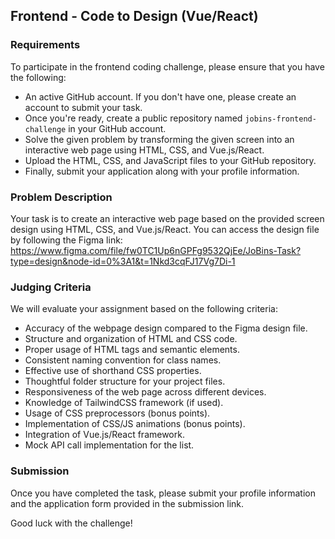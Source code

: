 ## Frontend - Code to Design (Vue/React)

### Requirements

To participate in the frontend coding challenge, please ensure that you have the following:

- An active GitHub account. If you don't have one, please create an account to submit your task.
- Once you're ready, create a public repository named `jobins-frontend-challenge` in your GitHub account.
- Solve the given problem by transforming the given screen into an interactive web page using HTML, CSS, and Vue.js/React.
- Upload the HTML, CSS, and JavaScript files to your GitHub repository.
- Finally, submit your application along with your profile information.

### Problem Description

Your task is to create an interactive web page based on the provided screen design using HTML, CSS, and Vue.js/React. You can access the design file by following the Figma link: https://www.figma.com/file/fw0TC1Up6nGPFg9532QjEe/JoBins-Task?type=design&node-id=0%3A1&t=1Nkd3cqFJ17Vg7Di-1

### Judging Criteria

We will evaluate your assignment based on the following criteria:

- Accuracy of the webpage design compared to the Figma design file.
- Structure and organization of HTML and CSS code.
- Proper usage of HTML tags and semantic elements.
- Consistent naming convention for class names.
- Effective use of shorthand CSS properties.
- Thoughtful folder structure for your project files.
- Responsiveness of the web page across different devices.
- Knowledge of TailwindCSS framework (if used).
- Usage of CSS preprocessors (bonus points).
- Implementation of CSS/JS animations (bonus points).
- Integration of Vue.js/React framework.
- Mock API call implementation for the list.

### Submission

Once you have completed the task, please submit your profile information and the application form provided in the submission link.

Good luck with the challenge!
